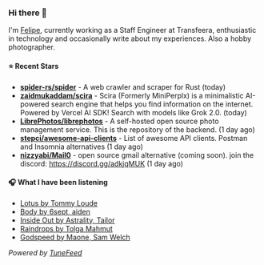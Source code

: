 ### Hi there 👋

I'm [Felipe](https://felipevm.com), currently working as a Staff Engineer at Transfeera, enthusiastic in technology and occasionally write about my experiences. Also a hobby photographer.

#### ⭐ Recent Stars
- **[spider-rs/spider](https://github.com/spider-rs/spider)** - A web crawler and scraper for Rust (today)
- **[zaidmukaddam/scira](https://github.com/zaidmukaddam/scira)** - Scira (Formerly MiniPerplx) is a minimalistic AI-powered search engine that helps you find information on the internet. Powered by Vercel AI SDK! Search with models like Grok 2.0. (today)
- **[LibrePhotos/librephotos](https://github.com/LibrePhotos/librephotos)** - A self-hosted open source photo management service. This is the repository of the backend. (1 day ago)
- **[stepci/awesome-api-clients](https://github.com/stepci/awesome-api-clients)** - List of awesome API clients. Postman and Insomnia alternatives (1 day ago)
- **[nizzyabi/Mail0](https://github.com/nizzyabi/Mail0)** - open source gmail alternative (coming soon). join the discord: https://discord.gg/adkjqMUK (1 day ago)

#### 🎧 What I have been listening
- [Lotus by Tommy Loude](https://open.spotify.com/track/7wxDGT1TxqAQeMgSjVycfS)
- [Body by 6sept, aiden](https://open.spotify.com/track/2OYfzPLOK48tpQmhy0duHm)
- [Inside Out by Astrality, Tailor](https://open.spotify.com/track/2yiNArujhNe6pDG2GSZ3HE)
- [Raindrops by Tolga Mahmut](https://open.spotify.com/track/53JEvpQWyUQNmcW7baN2Vo)
- [Godspeed by Maone, Sam Welch](https://open.spotify.com/track/3xbVLhTrZH7tlEnMnMhLMr)

_Powered by [TuneFeed](https://tunefeed.app?ref=github.com)_
